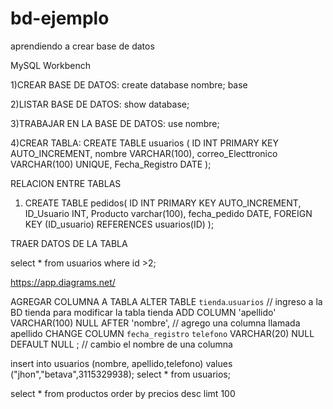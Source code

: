 # bd-ejemplo
aprendiendo a crear base de datos

MySQL Workbench

1)CREAR BASE DE DATOS:   create database nombre; base

2)LISTAR BASE DE DATOS: show database;

3)TRABAJAR EN LA BASE DE DATOS:  use nombre;

4)CREAR TABLA: 
	CREATE TABLE usuarios (
	ID INT PRIMARY KEY AUTO_INCREMENT,
	nombre VARCHAR(100),
	correo_Electtronico VARCHAR(100) UNIQUE,
	Fecha_Registro DATE
);

RELACION ENTRE TABLAS

1) CREATE TABLE pedidos(
	ID INT PRIMARY KEY AUTO_INCREMENT,
	ID_Usuario INT,
	Producto varchar(100),
	fecha_pedido DATE,
	FOREIGN KEY (ID_usuario) REFERENCES usuarios(ID)
);

TRAER DATOS DE LA TABLA

select * from usuarios where id >2;

https://app.diagrams.net/

AGREGAR COLUMNA A TABLA
ALTER TABLE `tienda`.`usuarios`               //  ingreso a la BD tienda para modificar la tabla tienda 
ADD COLUMN 'apellido' VARCHAR(100) NULL AFTER 'nombre',       // agrego una columna llamada apellido
CHANGE COLUMN `fecha_registro` `telefono` VARCHAR(20) NULL DEFAULT NULL ;  // cambio el nombre de una columna

insert into usuarios (nombre, apellido,telefono)
values ("jhon","betava",3115329938);
select * from usuarios;

select * from productos order by precios desc limt 100

